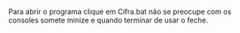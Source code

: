 Para abrir o programa clique em Cifra.bat não se preocupe com os consoles somete minize e quando terminar de usar o feche.